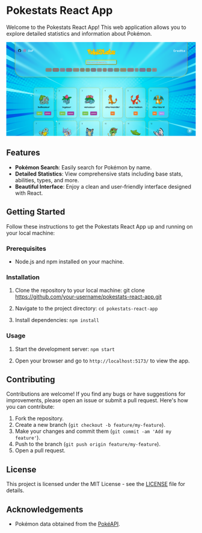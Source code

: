 # Pokestats React App

Welcome to the Pokestats React App! This web application allows you to explore detailed statistics and information about Pokémon.

![Pokestats React App Screenshot](screenshot.png)

## Features

- **Pokémon Search**: Easily search for Pokémon by name.
- **Detailed Statistics**: View comprehensive stats including base stats, abilities, types, and more.
- **Beautiful Interface**: Enjoy a clean and user-friendly interface designed with React.

## Getting Started

Follow these instructions to get the Pokestats React App up and running on your local machine:

### Prerequisites

- Node.js and npm installed on your machine.

### Installation

1. Clone the repository to your local machine:
git clone https://github.com/your-username/pokestats-react-app.git

2. Navigate to the project directory:
```cd pokestats-react-app```

3. Install dependencies:
`npm install`

### Usage

1. Start the development server:
`npm start`

2. Open your browser and go to `http://localhost:5173/` to view the app.

## Contributing

Contributions are welcome! If you find any bugs or have suggestions for improvements, please open an issue or submit a pull request. Here's how you can contribute:

1. Fork the repository.
2. Create a new branch (`git checkout -b feature/my-feature`).
3. Make your changes and commit them (`git commit -am 'Add my feature'`).
4. Push to the branch (`git push origin feature/my-feature`).
5. Open a pull request.

## License

This project is licensed under the MIT License - see the [LICENSE](LICENSE) file for details.

## Acknowledgements

- Pokémon data obtained from the [PokéAPI](https://pokeapi.co/).
